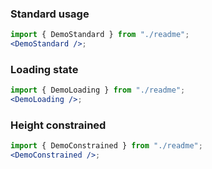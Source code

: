 ### Standard usage

```jsx harmony
import { DemoStandard } from "./readme";
<DemoStandard />;
```

### Loading state

```jsx harmony
import { DemoLoading } from "./readme";
<DemoLoading />;
```

### Height constrained

```jsx harmony
import { DemoConstrained } from "./readme";
<DemoConstrained />;
```
